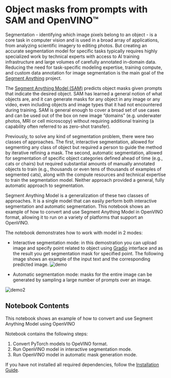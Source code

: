 # Object masks from prompts with SAM  and OpenVINO™


Segmentation - identifying which image pixels belong to an object - is a core task in computer vision and is used in a broad array of applications, from analyzing scientific imagery to editing photos. But creating an accurate segmentation model for specific tasks typically requires highly specialized work by technical experts with access to AI training infrastructure and large volumes of carefully annotated in-domain data. Reducing the need for task-specific modeling expertise, training compute, and custom data annotation for image segmentation is the main goal of the [Segment Anything](https://arxiv.org/abs/2304.02643) project.

The [Segment Anything Model (SAM)](https://github.com/facebookresearch/segment-anything) predicts object masks given prompts that indicate the desired object. SAM has learned a general notion of what objects are, and it can generate masks for any object in any image or any video, even including objects and image types that it had not encountered during training. SAM is general enough to cover a broad set of use cases and can be used out of the box on new image “domains” (e.g. underwater photos, MRI or cell microscopy) without requiring additional training (a capability often referred to as zero-shot transfer). 

Previously, to solve any kind of segmentation problem, there were two classes of approaches. The first, interactive segmentation, allowed for segmenting any class of object but required a person to guide the method by iterative refining a mask. The second, automatic segmentation, allowed for segmentation of specific object categories defined ahead of time (e.g., cats or chairs) but required substantial amounts of manually annotated objects to train (e.g., thousands or even tens of thousands of examples of segmented cats), along with the compute resources and technical expertise to train the segmentation model. Neither approach provided a general, fully automatic approach to segmentation.

Segment Anything Model is a generalization of these two classes of approaches. It is a single model that can easily perform both interactive segmentation and automatic segmentation.
This notebook shows an example of how to convert and use Segment Anything Model in OpenVINO format, allowing it to run on a variety of platforms that support an OpenVINO.

The notebook demonstrates how to work with model in 2 modes:

* Interactive segmentation mode: in this demostration you can upload image and specify point related to object using [Gradio](https://gradio.app/) interface and as the result you get segmentation mask for specified point.
The following image shows an example of the input text and the corresponding predicted image.
![demo](https://user-images.githubusercontent.com/29454499/231464914-bd2a683c-28b2-44d4-960e-dce3e3ddebc3.png)

* Automatic segmentation mode:  masks for the entire image can be generated by sampling a large number of prompts over an image.

![demo2](https://user-images.githubusercontent.com/29454499/231465317-84e3de52-6d40-4cee-b6f2-ec7cbed1d72d.png)


## Notebook Contents

This notebook shows an example of how to convert and use Segment Anything Model using OpenVINO

Notebook contains the following steps:
1. Convert PyTorch models to OpeVINO format.
2. Run OpenVINO model in interactive segmentation mode.
3. Run OpenVINO model in automatic mask generation mode.


If you have not installed all required dependencies, follow the [Installation Guide](../../README.md).